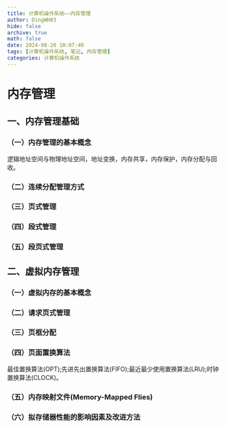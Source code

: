 ```yaml
---
title: 计算机操作系统——内存管理
author: DingWH03
hide: false
archive: true
math: false
date: 2024-08-20 10:07:40
tags: [计算机操作系统, 笔记, 内存管理]
categories: 计算机操作系统
---
```

# 内存管理

## 一、内存管理基础

### （一）内存管理的基本概念

逻辑地址空间与物理地址空间，地址变换，内存共享，内存保护，内存分配与回收。

### （二）连续分配管理方式

### （三）页式管理

### （四）段式管理

### （五）段页式管理

## 二、虚拟内存管理

### （一）虚拟内存的基本概念

### （二）请求页式管理

### （三）页框分配

### （四）页面置换算法

最佳置换算法(OPT);先进先出置换算法(FIFO);最近最少使用置换算法(LRU);时钟置换算法(CLOCK)。

### （五）内存映射文件(Memory-Mapped Flies)

### （六）拟存储器性能的影响因素及改进方法
